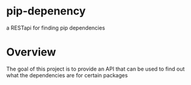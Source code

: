 # pip-depenency
a RESTapi for finding pip dependencies

# Overview
The goal of this project is to provide an API that can be used to find out what the dependencies are for certain packages
